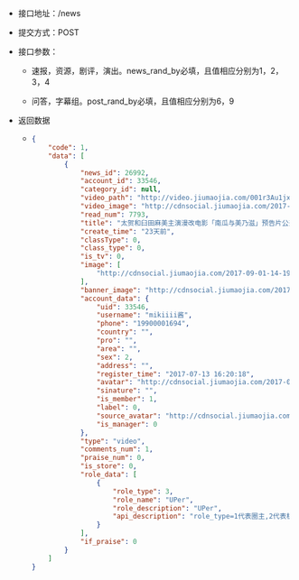 * 接口地址：/news

* 提交方式：POST

* 接口参数：

  * 速报，资源，剧评，演出。news\_rand\_by必填，且值相应分别为1，2，3，4

  * 问答，字幕组。post\_rand\_by必填，且值相应分别为6，9

* 返回数据

  * ```json
    {
        "code": 1,
        "data": [
            {
                "news_id": 26992,
                "account_id": 33546,
                "category_id": null,
                "video_path": "http://video.jiumaojia.com/001r3Au1jx07by3eUoJW010f11004nXo0k01.mp4",
                "video_image": "http://cdnsocial.jiumaojia.com/2017-09-01-14-21-05587",
                "read_num": 7793,
                "title": "太贺和臼田麻美主演漫改电影「南瓜与美乃滋」预告片公开",
                "create_time": "23天前",
                "classType": 0,
                "class_type": 0,
                "is_tv": 0,
                "image": [
                    "http://cdnsocial.jiumaojia.com/2017-09-01-14-19-05796?imageView2/2/w/600"
                ],
                "banner_image": "http://cdnsocial.jiumaojia.com/2017-09-01-14-19-05796?imageView2/2/w/600",
                "account_data": {
                    "uid": 33546,
                    "username": "mikiiii酱",
                    "phone": "19900001694",
                    "country": "",
                    "pro": "",
                    "area": "",
                    "sex": 2,
                    "address": "",
                    "register_time": "2017-07-13 16:20:18",
                    "avatar": "http://cdnsocial.jiumaojia.com/2017-07-13-16-20-18593?imageView2/2/w/100",
                    "sinature": "",
                    "is_member": 1,
                    "label": 0,
                    "source_avatar": "http://cdnsocial.jiumaojia.com/2017-07-13-16-20-18593",
                    "is_manager": 0
                },
                "type": "video",
                "comments_num": 1,
                "praise_num": 0,
                "is_store": 0,
                "role_data": [
                    {
                        "role_type": 3,
                        "role_name": "UPer",
                        "role_description": "UPer",
                        "api_description": "role_type=1代表圈主,2代表机构,3代表自媒体,4代表明星;本接口若提供section_page字段,则仅返回关注的圈子数据（每页8条）"
                    }
                ],
                "if_praise": 0
            }
        ]
    }
    ```



